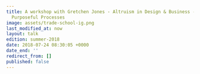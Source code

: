 ```yaml
---
title: A workshop with Gretchen Jones - Altruism in Design & Business - Build More
  Purposeful Processes
image: assets/trade-school-ig.png
last_modified_at: now
layout: talk
edition: summer-2018
date: 2018-07-24 08:30:05 +0000
date_end: ''
redirect_from: []
published: false
---
```

